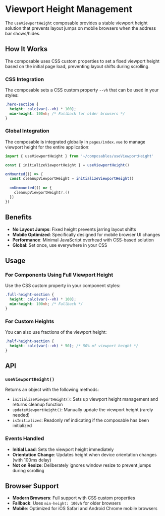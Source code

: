 # Viewport Height Management

The `useViewportHeight` composable provides a stable viewport height solution that prevents layout jumps on mobile browsers when the address bar shows/hides.

## How It Works

The composable uses CSS custom properties to set a fixed viewport height based on the initial page load, preventing layout shifts during scrolling.

### CSS Integration

The composable sets a CSS custom property `--vh` that can be used in your styles:

```css
.hero-section {
  height: calc(var(--vh) * 100);
  min-height: 100vh; /* Fallback for older browsers */
}
```

### Global Integration

The composable is integrated globally in `pages/index.vue` to manage viewport height for the entire application:

```typescript
import { useViewportHeight } from '~/composables/useViewportHeight'

const { initializeViewportHeight } = useViewportHeight()

onMounted(() => {
  const cleanupViewportHeight = initializeViewportHeight()
  
  onUnmounted(() => {
    cleanupViewportHeight?.()
  })
})
```

## Benefits

- **No Layout Jumps**: Fixed height prevents jarring layout shifts
- **Mobile Optimized**: Specifically designed for mobile browser UI changes
- **Performance**: Minimal JavaScript overhead with CSS-based solution
- **Global**: Set once, use everywhere in your CSS

## Usage

### For Components Using Full Viewport Height

Use the CSS custom property in your component styles:

```css
.full-height-section {
  height: calc(var(--vh) * 100);
  min-height: 100vh; /* Fallback */
}
```

### For Custom Heights

You can also use fractions of the viewport height:

```css
.half-height-section {
  height: calc(var(--vh) * 50); /* 50% of viewport height */
}
```

## API

### `useViewportHeight()`

Returns an object with the following methods:

- `initializeViewportHeight()`: Sets up viewport height management and returns cleanup function
- `updateViewportHeight()`: Manually update the viewport height (rarely needed)
- `isInitialized`: Readonly ref indicating if the composable has been initialized

### Events Handled

- **Initial Load**: Sets the viewport height immediately
- **Orientation Change**: Updates height when device orientation changes (with 100ms delay)
- **Not on Resize**: Deliberately ignores window resize to prevent jumps during scrolling

## Browser Support

- **Modern Browsers**: Full support with CSS custom properties
- **Fallback**: Uses `min-height: 100vh` for older browsers
- **Mobile**: Optimized for iOS Safari and Android Chrome mobile browsers
